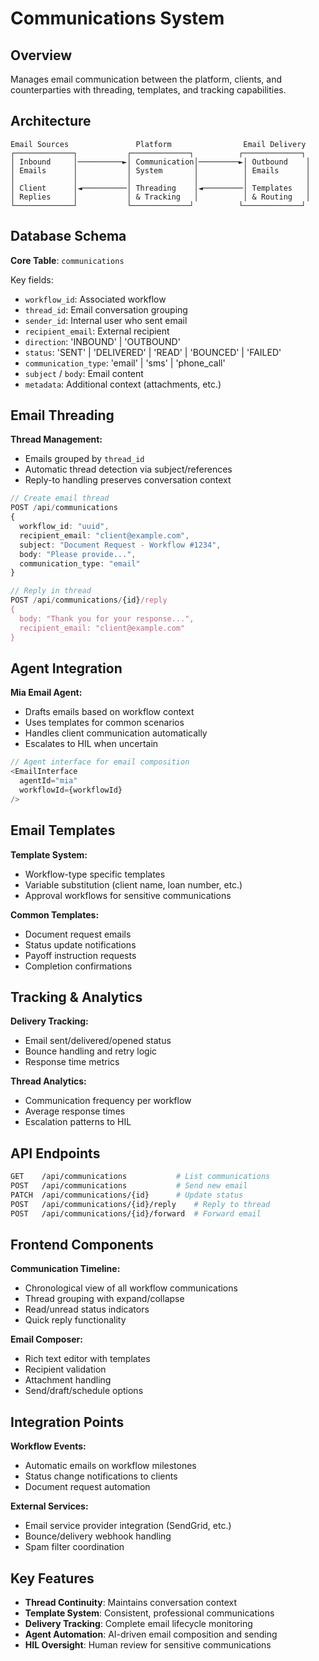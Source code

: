 # Communications System

## Overview

Manages email communication between the platform, clients, and counterparties with threading, templates, and tracking capabilities.

## Architecture

```
Email Sources               Platform                Email Delivery
┌─────────────┐           ┌─────────────┐          ┌─────────────┐
│ Inbound     │──────────►│ Communication│─────────►│ Outbound    │
│ Emails      │           │ System       │          │ Emails      │
│             │           │              │          │             │
│ Client      │◄──────────│ Threading    │◄─────────│ Templates   │
│ Replies     │           │ & Tracking   │          │ & Routing   │
└─────────────┘           └─────────────┘          └─────────────┘
```

## Database Schema

**Core Table**: `communications`

Key fields:
- `workflow_id`: Associated workflow
- `thread_id`: Email conversation grouping
- `sender_id`: Internal user who sent email
- `recipient_email`: External recipient
- `direction`: 'INBOUND' | 'OUTBOUND'
- `status`: 'SENT' | 'DELIVERED' | 'READ' | 'BOUNCED' | 'FAILED'
- `communication_type`: 'email' | 'sms' | 'phone_call'
- `subject` / `body`: Email content
- `metadata`: Additional context (attachments, etc.)

## Email Threading

**Thread Management:**
- Emails grouped by `thread_id`
- Automatic thread detection via subject/references
- Reply-to handling preserves conversation context

```typescript
// Create email thread
POST /api/communications
{
  workflow_id: "uuid",
  recipient_email: "client@example.com",
  subject: "Document Request - Workflow #1234",
  body: "Please provide...",
  communication_type: "email"
}

// Reply in thread  
POST /api/communications/{id}/reply
{
  body: "Thank you for your response...",
  recipient_email: "client@example.com"
}
```

## Agent Integration

**Mia Email Agent:**
- Drafts emails based on workflow context
- Uses templates for common scenarios
- Handles client communication automatically
- Escalates to HIL when uncertain

```typescript
// Agent interface for email composition
<EmailInterface 
  agentId="mia"
  workflowId={workflowId}
/>
```

## Email Templates

**Template System:**
- Workflow-type specific templates
- Variable substitution (client name, loan number, etc.)
- Approval workflows for sensitive communications

**Common Templates:**
- Document request emails
- Status update notifications  
- Payoff instruction requests
- Completion confirmations

## Tracking & Analytics

**Delivery Tracking:**
- Email sent/delivered/opened status
- Bounce handling and retry logic
- Response time metrics

**Thread Analytics:**
- Communication frequency per workflow
- Average response times
- Escalation patterns to HIL

## API Endpoints

```bash
GET    /api/communications           # List communications
POST   /api/communications           # Send new email
PATCH  /api/communications/{id}      # Update status
POST   /api/communications/{id}/reply    # Reply to thread
POST   /api/communications/{id}/forward  # Forward email
```

## Frontend Components

**Communication Timeline:**
- Chronological view of all workflow communications
- Thread grouping with expand/collapse
- Read/unread status indicators
- Quick reply functionality

**Email Composer:**
- Rich text editor with templates
- Recipient validation
- Attachment handling
- Send/draft/schedule options

## Integration Points

**Workflow Events:**
- Automatic emails on workflow milestones
- Status change notifications to clients
- Document request automation

**External Services:**
- Email service provider integration (SendGrid, etc.)
- Bounce/delivery webhook handling
- Spam filter coordination

## Key Features

- **Thread Continuity**: Maintains conversation context
- **Template System**: Consistent, professional communications
- **Delivery Tracking**: Complete email lifecycle monitoring
- **Agent Automation**: AI-driven email composition and sending
- **HIL Oversight**: Human review for sensitive communications